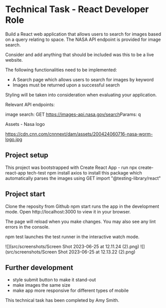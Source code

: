 # Technical Task - React Developer Role

Build a React web application that allows users to search for images based on a query relating to space. The NASA API endpoint is provided for image search.

Consider and add anything that should be included was this to be a live website.

The following functionalities need to be implemented:

* A Search page which allows users to search for images by keyword
* Images must be returned upon a successful search

Styling will be taken into consideration when evaluating your application.

Relevant API endpoints:

image search:
GET​​ ​​https://images-api.nasa.gov/search ​Params: ​​q

Assets - Nasa logo

https://cdn.cnn.com/cnnnext/dam/assets/200424060716-nasa-worm-logo.jpg

## Project setup

This project was bootstrapped with Create React App - run npx create-react-app tech-test
npm install axios to install this package which automatically parses the images using GET
import "@testing-library/react"

## Project start

Clone the reposity from Github
npm start runs the app in the development mode.
Open http://localhost:3000 to view it in your browser.

The page will reload when you make changes.
You may also see any lint errors in the console.

npm test launches the test runner in the interactive watch mode.

![](src/screenshots/Screen Shot 2023-06-25 at 12.11.24 (2).png)
![](src/screenshots/Screen Shot 2023-06-25 at 12.13.22 (2).png)

## Further development

* style submit button to make it stand-out
* make images the same size
* make app more responsive for different types of mobile


This technical task has been completed by Amy Smith.
